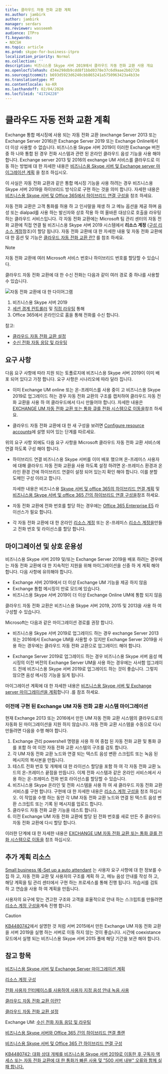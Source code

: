 ```yaml
---
title: 클라우드 자동 전화 교환 계획
ms.author: jambirk
author: jambirk
manager: serdars
ms.reviewer: wasseemh
audience: ITPro
f1.keywords:
- NOCSH
ms.topic: article
ms.prod: skype-for-business-itpro
localization_priority: Normal
ms.collection: ''
description: 비즈니스용 Skype 서버 2019에서 클라우드 자동 전화 교환 사용 개요
ms.openlocfilehash: d34e298db9cdd8f1bbd0378e37c6d9aae2b02726
ms.sourcegitcommit: b693d5923d6240cbb865241a5750963423a4b33e
ms.translationtype: MT
ms.contentlocale: ko-KR
ms.lasthandoff: 02/04/2020
ms.locfileid: "41724228"
---
```

# <a name="plan-cloud-auto-attendants"></a>클라우드 자동 전화 교환 계획

Exchange 통합 메시징에 사용 되는 자동 전화 교환 (exchange Server 2013 또는 Exchange Server 2016)은 Exchange Server 2019 또는 Exchange Online에서 더 이상 사용할 수 없습니다. 비즈니스용 Skype 서버 2019이 이러한 Exchange 버전 중 하 나와 통합 된 경우 전화 시스템과 관련 된 온라인 클라우드 음성 기능을 사용 해야 합니다. Exchange server 2013 및 2016의 exchange UM 서비스를 클라우드로 이동 하는 방법에 대 한 자세한 내용은 [비즈니스용 Skype 서버 및 Exchange server 마이그레이션 계획](plan-um-migration.md) 을 참조 하십시오.

이 사실은 자동 전화 교환과 같은 통합 메시징 기능을 사용 하려는 경우 비즈니스용 Skype 서버 2019을 하이브리드 방식으로 구현 하는 것을 의미 합니다. 자세한 내용은 [비즈니스용 Skype 서버 및 Office 365에서 하이브리드 연결 구성을](configure-hybrid-connectivity.md) 참조 하세요.

자동 전화 교환은 고객 통화를 허용 하 고 인사말을 재생 하 고 메뉴 옵션을 제공 하며 음성 또는 dialpad를 사용 하는 발신자와 상호 작용 하 여 올바른 대상으로 호출을 라우팅하는 클라우드 서비스입니다. 각 자동 전화 교환에는 Microsoft 팀 관리 센터의 자동 전화 교환에 직접 연결 될 비즈니스용 Skype 서버 2019 시스템에서 **리소스 계정** ([구성 리소스 계정](configure-onprem-ra.md)참조)이 할당 됩니다. 자동 전화 교환에 대 한 자세한 내용 및 자동 전화 교환에 대 한 옵션 및 기능은 [클라우드 자동 전화 교환 란?](/SkypeForBusiness/what-is-phone-system-in-office-365/what-are-phone-system-auto-attendants.md) 를 참조 하세요.

> [!NOTE]
> 자동 전화 교환에 여러 Microsoft 서비스 번호나 하이브리드 번호를 할당할 수 있습니다.

클라우드 자동 전화 교환에 대 한 수신 전화는 다음과 같이 여러 경로 중 하나를 사용할 수 있습니다.

![자동 전화 교환에 대 한 다이어그램](../../SfBServer2019/media/AA-plan-concept.png)

1. 비즈니스용 Skype 서버 2019
2. [세션 경계 컨트롤러](/MicrosoftTeams/direct-routing-border-controllers.md) 및 [직접 라우팅](/MicrosoftTeams/direct-routing-plan.md) 통해
3. Office 365에서 온라인으로 홈을 통해 전화를 수신 합니다.

참고:

- [클라우드 자동 전화 교환 설정](/microsoftteams/create-a-phone-system-auto-attendant)
- [수신 전화 자동 응답 및 라우팅](https://docs.microsoft.com/exchange/voice-mail-unified-messaging/automatically-answer-and-route-calls/automatically-answer-and-route-calls)

## <a name="requirements"></a>요구 사항

다음 요구 사항에 따라 지원 되는 토폴로지에 비즈니스용 Skype 서버 2019이 이미 배포 되어 있다고 가정 합니다.  요구 사항은 시나리오에 따라 달라 집니다.

- 이미 Exchange UM online 또는 온-프레미스를 사용 중이 고 비즈니스용 Skype 2019로 업그레이드 하는 경우 자동 전화 교환의 구조를 캡처하여 클라우드 자동 전화 교환을 사용 하 여 클라우드에서 다시 만들어야 합니다. 자세한 내용은 [EXCHANGE UM 자동 전화 교환 또는 통화 큐를 전화 시스템으로 이동을](configure-onprem-ra.md#moving-an-exchange-um-auto-attendant-or-call-queue-to-phone-system)참조 하세요.

- 클라우드 자동 전화 교환에 대 한 새 구성을 보려면 [Configure resource accounts](configure-onprem-ra.md)에 설명 되어 있는 단계를 따르세요.

위의 요구 사항 외에도 다음 요구 사항을 Microsoft 클라우드 자동 전화 교환 서비스에 연결 하도록 구성 해야 합니다.

- 하이브리드 연결 비즈니스용 Skype 서버를 이미 배포 했으며 온-프레미스 사용자에 대해 클라우드 자동 전화 교환을 사용 하도록 설정 하려면 온-프레미스 환경과 온라인 환경 간에 하이브리드 연결이 설정 되어 있는지 확인 해야 합니다. 이를 분할 도메인 구성 이라고 합니다.

   자세한 내용은 비즈니스용 [Skype 서버 및 office 365의 하이브리드 연결 계획](plan-hybrid-connectivity.md) 및 [비즈니스용 Skype 서버 및 office 365 간의 하이브리드 연결 구성을](configure-hybrid-connectivity.md)참조 하세요.

- 자동 전화 교환에 전화 번호를 할당 하는 경우에는 [Office 365 Enterprise E5](/skypeforbusiness/skype-for-business-and-microsoft-teams-add-on-licensing/license-options-based-on-your-plan/office-365-enterprise-e5-with-audio-conferencing) 라이선스가 필요 합니다.
- 각 자동 전화 교환에 대 한 온라인 [리소스 계정](/MicrosoftTeams/manage-resource-accounts.md) 또는 온-프레미스 [리소스 계정을](configure-onprem-ra.md)만들고 전화 번호 및 라이선스를 할당 합니다. 

## <a name="migration-and-interoperability"></a>마이그레이션 및 상호 운용성

비즈니스용 Skype 서버 2019 및/또는 Exchange Server 2019을 배포 하려는 경우에는 자동 전화 교환에 대 한 지속적인 지원을 위해 마이그레이션을 신중 하 게 계획 해야 합니다. 다음 사항에 유의해야 합니다.

- Exchange 서버 2019에서 더 이상 Exchange UM 기능을 제공 하지 않음
- Exchange 통합 메시징이 만료 모드에 있습니다.
- 비즈니스용 Skype 서버 2019이 더 이상 Exchange Online UM에 통합 되지 않음

클라우드 자동 전화 교환은 비즈니스용 Skype 서버 2019, 2015 및 2013을 사용 하 여 구성할 수 있습니다.

Microsoft는 다음과 같은 마이그레이션 경로를 권장 합니다.

- 비즈니스용 Skype 서버 2019로 업그레이드 하는 경우 exchange Server 2013 또는 2016에서 Exchange UM을 사용할 수 있지만 Exchange Server 2019을 사용 하는 경우에는 클라우드 자동 전화 교환으로 업그레이드 해야 합니다.

- Exchange Server 2019로 업그레이드 하는 경우 비즈니스용 Skype 서버 음성 메시징의 이전 버전의 Exchange Server UM을 사용 하는 경우에는 사서함 업그레이드 전에 비즈니스용 Skype 서버 2019로 업그레이드 하는 것이 좋습니다.  그렇지 않으면 음성 메시징 기능을 잃게 됩니다.

마이그레이션 계획에 대 한 자세한 내용은 [비즈니스용 Skype 서버 및 Exchange server 마이그레이션을 계획](plan-um-migration.md)합니다 .를 참조 하세요.

### <a name="migrating-a-previously-implemented-exchange-um-auto-attendant-system"></a>이전에 구현 된 Exchange UM 자동 전화 교환 시스템 마이그레이션

현재 Exchange 2013 또는 2016에서 만든 UM 자동 전화 교환 시스템의 클라우드로의 자동화 된 마이그레이션을 지원 하지 않습니다. 자동 전화 교환 시스템을 수동으로 다시 만들려면 다음을 수행 해야 합니다.

1. Exchange 관리 powershell 명령을 사용 하 여 중첩 된 자동 전화 교환 및 통화 큐를 포함 하 여 이전 자동 전화 교환 시스템의 구조를 검토 합니다.  
2. 각 UM 자동 전화 교환 노드와 연결 되는 텍스트 음성 변환 스크립트 또는 녹음 된 메시지의 복사본을 만듭니다.
3. 테스트 전화 번호 및 개체에 대 한 라이선스 할당을 포함 하 여 각 자동 전화 교환 노드의 온-프레미스 끝점을 만듭니다. 이제 전화 시스템과 같은 온라인 서비스에서 사용 하는 온-프레미스 전화 번호 라이선스를 할당할 수 있습니다.
4. 비즈니스용 Skype 온라인 및 전화 시스템을 사용 하 여 새 클라우드 자동 전화 교환 서비스를 구현 합니다. 구현에 대 한 자세한 내용은 [리소스 계정 구성을](configure-onprem-ra.md) 참조 하십시오. 이 작업을 수행 하는 동안 각 UM 자동 전화 교환 노드와 연결 된 텍스트 음성 변환 스크립트 또는 기록 된 메시지를 업로드 합니다.
5. 클라우드 자동 전화 교환 기능을 테스트 합니다.
6. 이전 Exchange UM 자동 전화 교환에 할당 된 전화 번호를 새로 만든 주 클라우드 자동 전화 교환에 다시 할당 합니다.

이러한 단계에 대 한 자세한 내용은 [EXCHANGE UM 자동 전화 교환 또는 통화 큐를 전화 시스템으로 이동을](configure-onprem-ra.md#moving-an-exchange-um-auto-attendant-or-call-queue-to-phone-system) 참조 하십시오.

## <a name="additional-planning-resources"></a>추가 계획 리소스

[Small business 예-Set up a auto attendant](/microsoftteams/tutorial-org-aa) 는 사용자 요구 사항에 대 한 정보를 수집 하 고, 자동 전화 교환 및 사용자의 구조를 계획 하 고, 메뉴 음성 안내를 작성 하 고, 해당 계획을 팀 관리 센터에서 구현 하는 프로세스를 통해 진행 됩니다. 자습서를 검토 하 고 연습을 사용 하 여 계획을 만듭니다.

사용자의 요구에 맞는 견고한 구조와 고객을 효율적으로 안내 하는 스크립트를 만들려면 [리소스 계정 구성을](configure-onprem-ra.md)계속 진행 합니다.

> [!CAUTION]
> [KB4480742](https://support.microsoft.com/en-us/help/4480742/call-failures-and-500-server-internal-error-after-migration-to-2019)에서 설명한 것 처럼 서버 2015에서 만든 Exchange UM 자동 전화 교환을 서버 2019을 실행 하는 서버로 이동 하지 않는 것이 좋습니다. 시간에 coexistance 모드에서 실행 되는 비즈니스용 Skype 서버 2015 풀에 해당 기간을 보관 해야 합니다.

## <a name="see-also"></a>참고 항목

[비즈니스용 Skype 서버 및 Exchange Server 마이그레이션 계획](plan-um-migration.md)

[리소스 계정 구성](configure-onprem-ra.md)

[전화 사용자 인터페이스를 사용하여 사용자 지정 음성 안내 녹음 사용](https://docs.microsoft.com/exchange/voice-mail-unified-messaging/greetings-announcements-menus-and-prompts/enable-custom-prompt-recording)

[클라우드 자동 전화 교환 이란?](/SkypeForBusiness/what-is-phone-system-in-office-365/what-are-phone-system-auto-attendants)

[클라우드 자동 전화 교환 설정](/microsoftteams/create-a-phone-system-auto-attendant)

Exchange UM: [수신 전화 자동 응답 및 라우팅](https://docs.microsoft.com/exchange/voice-mail-unified-messaging/automatically-answer-and-route-calls/automatically-answer-and-route-calls)

[비즈니스용 Skype 서버와 Office 365 간의 하이브리드 연결 플랜](plan-hybrid-connectivity.md)

[비즈니스용 Skype 서버 및 Office 365 간 하이브리드 연결 구성](configure-hybrid-connectivity.md)

[KB4480742: 대화 상대 개체를 비즈니스용 Skype 서버 2019로 이동한 후 구독자 액세스 또는 자동 전화 교환에 대 한 통화가 빠른 사용 및 "500 서버 내부" 오류와 함께 실패 합니다.](https://support.microsoft.com/help/4480742/call-failures-and-500-server-internal-error-after-migration-to-2019)
